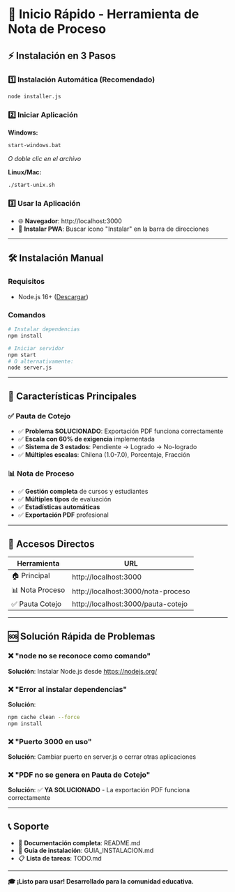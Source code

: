 # 🚀 Inicio Rápido - Herramienta de Nota de Proceso

## ⚡ Instalación en 3 Pasos

### 1️⃣ Instalación Automática (Recomendado)
```bash
node installer.js
```

### 2️⃣ Iniciar Aplicación
**Windows:**
```bash
start-windows.bat
```
*O doble clic en el archivo*

**Linux/Mac:**
```bash
./start-unix.sh
```

### 3️⃣ Usar la Aplicación
- 🌐 **Navegador**: http://localhost:3000
- 📱 **Instalar PWA**: Buscar ícono "Instalar" en la barra de direcciones

---

## 🛠️ Instalación Manual

### Requisitos
- Node.js 16+ ([Descargar](https://nodejs.org/))

### Comandos
```bash
# Instalar dependencias
npm install

# Iniciar servidor
npm start
# O alternativamente:
node server.js
```

---

## 📱 Características Principales

### ✅ Pauta de Cotejo
- ✅ **Problema SOLUCIONADO**: Exportación PDF funciona correctamente
- ✅ **Escala con 60% de exigencia** implementada
- ✅ **Sistema de 3 estados**: Pendiente → Logrado → No-logrado
- ✅ **Múltiples escalas**: Chilena (1.0-7.0), Porcentaje, Fracción

### 📊 Nota de Proceso
- ✅ **Gestión completa** de cursos y estudiantes
- ✅ **Múltiples tipos** de evaluación
- ✅ **Estadísticas automáticas**
- ✅ **Exportación PDF** profesional

---

## 🎯 Accesos Directos

| Herramienta | URL |
|-------------|-----|
| 🏠 Principal | http://localhost:3000 |
| 📊 Nota Proceso | http://localhost:3000/nota-proceso |
| ✅ Pauta Cotejo | http://localhost:3000/pauta-cotejo |

---

## 🆘 Solución Rápida de Problemas

### ❌ "node no se reconoce como comando"
**Solución**: Instalar Node.js desde https://nodejs.org/

### ❌ "Error al instalar dependencias"
**Solución**: 
```bash
npm cache clean --force
npm install
```

### ❌ "Puerto 3000 en uso"
**Solución**: Cambiar puerto en server.js o cerrar otras aplicaciones

### ❌ "PDF no se genera en Pauta de Cotejo"
**Solución**: ✅ **YA SOLUCIONADO** - La exportación PDF funciona correctamente

---

## 📞 Soporte

- 📖 **Documentación completa**: README.md
- 🔧 **Guía de instalación**: GUIA_INSTALACION.md
- 📋 **Lista de tareas**: TODO.md

---

**🎓 ¡Listo para usar! Desarrollado para la comunidad educativa.**
